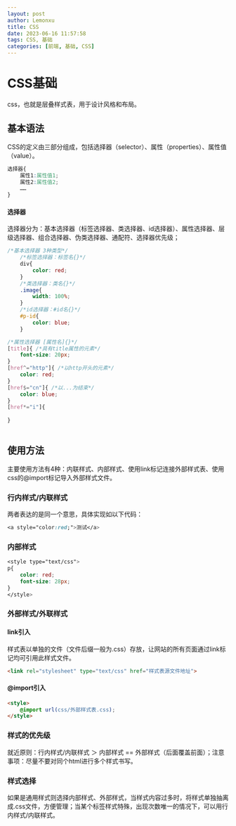 ```yaml
---
layout: post
author: Lemonxu
title: CSS
date: 2023-06-16 11:57:58
tags: CSS, 基础
categories: [前端, 基础, CSS]
---
```


# CSS基础

css，也就是层叠样式表，用于设计风格和布局。

## 基本语法

CSS的定义由三部分组成，包括选择器（selector）、属性（properties）、属性值（value）。

``` css
选择器{
    属性1:属性值1;
    属性2:属性值2;
    ……
}
```

#### 选择器

选择器分为：基本选择器（标签选择器、类选择器、id选择器）、属性选择器、层级选择器、组合选择器、伪类选择器、通配符、选择器优先级；

```css
/*基本选择器 3种类型*/
	/*标签选择器：标签名{}*/
    div{
        color: red;
    }
	/*类选择器：类名{}*/
    .image{
        width: 100%;
    }
	/*id选择器：#id名{}*/
    #p-id{
        color: blue;
    }

/*属性选择器 [属性名]{}*/
[title]{ /*具有title属性的元素*/
    font-size: 20px;
}
[href^="http"]{ /*以http开头的元素*/
    color: red;
}
[href$="cn"]{ /*以...为结束*/
    color: blue;
}
[href*="i"]{
    
}
	

```





## 使用方法

主要使用方法有4种：内联样式、内部样式、使用link标记连接外部样式表、使用css的@import标记导入外部样式文件。

### 行内样式/内联样式

两者表达的是同一个意思，具体实现如以下代码：

```CSS
<a style="color:red;">测试</a>
```

### 内部样式

```css
<style type="text/css">
p{
    color: red;
    font-size: 28px;
}
</style>
```

### 外部样式/外联样式

#### link引入

样式表以单独的文件（文件后缀一般为.css）存放，让网站的所有页面通过link标记均可引用此样式文件。

```html
<link rel="stylesheet" type="text/css" href="样式表源文件地址">
```

#### @import引入

```html
<style>
    @import url(css/外部样式表.css);
</style>
```

### 样式的优先级

就近原则：行内样式/内联样式 ＞ 内部样式 == 外部样式（后面覆盖前面）；注意事项：尽量不要对同个html进行多个样式书写。

### 样式选择

如果是通用样式则选择内部样式、外部样式，当样式内容过多时，将样式单独抽离成.css文件，方便管理；当某个标签样式特殊，出现次数唯一的情况下，可以用行内样式/内联样式。
